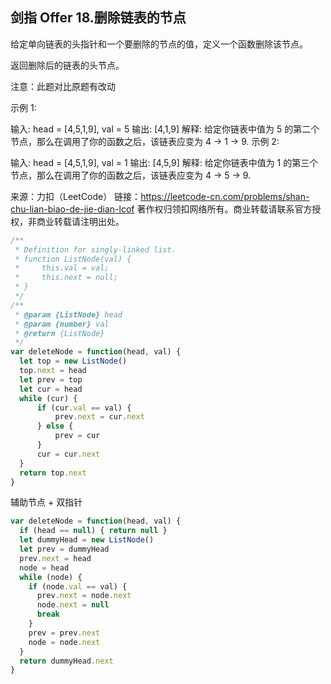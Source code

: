 ## 剑指 Offer 18.删除链表的节点

给定单向链表的头指针和一个要删除的节点的值，定义一个函数删除该节点。

返回删除后的链表的头节点。

注意：此题对比原题有改动

示例 1:

输入: head = [4,5,1,9], val = 5
输出: [4,1,9]
解释: 给定你链表中值为 5 的第二个节点，那么在调用了你的函数之后，该链表应变为 4 -> 1 -> 9.
示例 2:

输入: head = [4,5,1,9], val = 1
输出: [4,5,9]
解释: 给定你链表中值为 1 的第三个节点，那么在调用了你的函数之后，该链表应变为 4 -> 5 -> 9.
 

来源：力扣（LeetCode）
链接：https://leetcode-cn.com/problems/shan-chu-lian-biao-de-jie-dian-lcof
著作权归领扣网络所有。商业转载请联系官方授权，非商业转载请注明出处。

```js
/**
 * Definition for singly-linked list.
 * function ListNode(val) {
 *     this.val = val;
 *     this.next = null;
 * }
 */
/**
 * @param {ListNode} head
 * @param {number} val
 * @return {ListNode}
 */
var deleteNode = function(head, val) {
  let top = new ListNode()
  top.next = head
  let prev = top
  let cur = head
  while (cur) {
      if (cur.val == val) {
          prev.next = cur.next
      } else {
          prev = cur
      }
      cur = cur.next
  }
  return top.next
}
```

辅助节点 + 双指针
```js
var deleteNode = function(head, val) {
  if (head == null) { return null }
  let dummyHead = new ListNode()
  let prev = dummyHead
  prev.next = head
  node = head
  while (node) {
    if (node.val == val) {
      prev.next = node.next
      node.next = null
      break
    }
    prev = prev.next
    node = node.next
  }
  return dummyHead.next
}
```